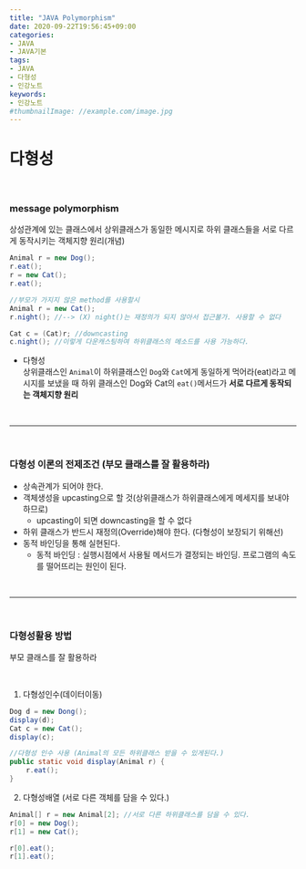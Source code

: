 ```yaml
---
title: "JAVA Polymorphism"
date: 2020-09-22T19:56:45+09:00
categories:
- JAVA
- JAVA기본
tags:
- JAVA
- 다형성
- 인강노트
keywords:
- 인강노트
#thumbnailImage: //example.com/image.jpg
---
```


<!--more-->
# 다형성 

&nbsp;


### message polymorphism
상성관계에 있는 클래스에서 상위클래스가 동일한 메시지로 하위 클래스들을 서로 다르게 동작시키는 객체지향 원리(개념)

```java
Animal r = new Dog();
r.eat();
r = new Cat();
r.eat();

//부모가 가지지 않은 method를 사용할시
Animal r = new Cat();
r.night(); //--> (X) night()는 재정의가 되지 않아서 접근불가. 사용할 수 없다

Cat c = (Cat)r; //downcasting
c.night(); //이렇게 다운캐스팅하여 하위클래스의 메소드를 사용 가능하다.

```

- 다형성   
상위클래스인 `Animal`이 하위클래스인 `Dog`와 `Cat`에게 동일하게 먹어라(eat)라고 메시지를 보냈을 때 하위 클래스인 Dog와 Cat의 `eat()`메서드가 **서로 다르게 동작되는 객체지향 원리**

&nbsp;

-----

&nbsp;


### 다형성 이론의 전제조건 (부모 클래스를 잘 활용하라)

- 상속관계가 되어야 한다.   
- 객체생성을 upcasting으로 할 것(상위클래스가 하위클래스에게 메세지를 보내야 하므로)   
    - upcasting이 되면 downcasting을 할 수 없다   
- 하위 클래스가 반드시 재정의(Override)해야 한다. (다형성이 보장되기 위해선)   
- 동적 바인딩을 통해 실현된다.
    - 동적 바인딩 : 실행시점에서 사용될 메서드가 결정되는 바인딩. 프로그램의 속도를 떨어뜨리는 원인이 된다.

&nbsp;

-----

&nbsp;


### 다형성활용 방법
부모 클래스를 잘 활용하라

&nbsp;
 
1. 다형성인수(데이터이동)
```java
Dog d = new Dong();
display(d);
Cat c = new Cat();
display(c);

//다형성 인수 사용 (Animal의 모든 하위클래스 받을 수 있게된다.)
public static void display(Animal r) { 
    r.eat();
}
```

2. 다형성배열 (서로 다른 객체를 담을 수 있다.)
```java
Animal[] r = new Animal[2]; //서로 다른 하위클래스를 담을 수 있다.
r[0] = new Dog();
r[1] = new Cat();

r[0].eat();
r[1].eat();
```